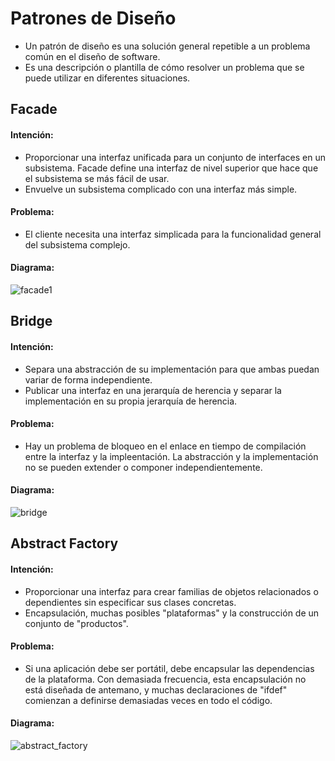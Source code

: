 # Patrones de Diseño
* Un patrón de diseño es una solución general repetible a un problema común en el diseño de software.
* Es una descripción o plantilla de cómo resolver un problema que se puede utilizar en diferentes situaciones.


## Facade
#### Intención: 
* Proporcionar una interfaz unificada para un conjunto de interfaces en un subsistema. Facade define una interfaz de nivel superior que hace que el subsistema se más fácil de usar.
* Envuelve un subsistema complicado con una interfaz más simple.
#### Problema:
* El cliente necesita una interfaz simplicada para la funcionalidad general del subsistema complejo.
#### Diagrama:
![facade1](https://user-images.githubusercontent.com/38145376/42285314-d45ac424-7f74-11e8-9d61-f386dd1bdcfc.png)




## Bridge
#### Intención:
* Separa una abstracción de su implementación para que ambas puedan variar de forma independiente.
* Publicar una interfaz en una jerarquía de herencia y separar la implementación en su propia jerarquía de herencia.
#### Problema:
* Hay un problema de bloqueo en el enlace en tiempo de compilación entre la interfaz y la impleentación. La abstracción y la implementación no se pueden extender o componer independientemente.
#### Diagrama:
![bridge](https://user-images.githubusercontent.com/38145376/42285397-1ede2874-7f75-11e8-8bd9-3f94a38eb46c.png)


## Abstract Factory
#### Intención:
* Proporcionar una interfaz para crear familias de objetos relacionados o dependientes sin especificar sus clases concretas.
* Encapsulación, muchas posibles "plataformas" y la construcción de un conjunto de "productos".
#### Problema: 
* Si una aplicación debe ser portátil, debe encapsular las dependencias de la plataforma. Con demasiada frecuencia, esta encapsulación no está diseñada de antemano, y muchas declaraciones de "ifdef" comienzan a definirse demasiadas veces en todo el código.
#### Diagrama:
![abstract_factory](https://user-images.githubusercontent.com/38145376/42285453-4bdf9998-7f75-11e8-9fa5-f74206d1aa97.png)

